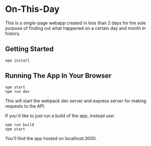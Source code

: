 # On-This-Day

This is a single-page webapp created in less than 2 days for the sole purpose of finding out what happened on a certain day and month in history.

## Getting Started
```
npm install
```

## Running The App In Your Browser
```
npm start
npm run dev
```
This will start the webpack dev server and express server for making requests to the API.

If you'd like to just run a build of the app, instead use:
```
npm run build
npm start
```
You'll find the app hosted on localhost:3000.

